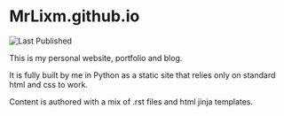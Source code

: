 # MrLixm.github.io

![Last Published](https://img.shields.io/github/last-commit/MrLixm/MrLixm.github.io/gh-pages?label=Last%20Published)

This is my personal website, portfolio and blog.

It is fully built by me in Python as a static site that relies only on standard html
and css to work.

Content is authored with a mix of .rst files and html jinja templates.
